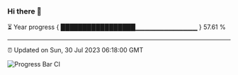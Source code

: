 ### Hi there 👋

⏳ Year progress { █████████████████▁▁▁▁▁▁▁▁▁▁▁▁▁ } 57.61 %

---

⏰ Updated on Sun, 30 Jul 2023 06:18:00 GMT

![Progress Bar CI](https://github.com/liununu/liununu/workflows/Progress%20Bar%20CI/badge.svg)
